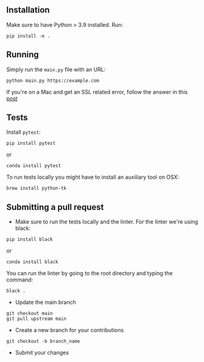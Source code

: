 ## Installation

Make sure to have Python > 3.9 installed. Run:

```
pip install -e .
```

## Running

Simply run the `main.py` file with an URL:

```
python main.py https://example.com
```

If you're on a Mac and get an SSL related error, follow the answer in this [post](https://stackoverflow.com/questions/52805115/certificate-verify-failed-unable-to-get-local-issuer-certificate)

## Tests

Install `pytest`:

```
pip install pytest
```

or

```
conda install pytest
```

To run tests locally you might have to install an auxiliary tool on OSX:

```
brew install python-tk
```

## Submitting a pull request

* Make sure to run the tests locally and the linter. For the linter we're using black:

```
pip install black
```

or

```
conda install black
```

You can run the linter by going to the root directory and typing the command:

```
black .
```

* Update the main branch

```
git checkout main
git pull upstream main
```

* Create a new branch for your contributions

```
git checkout -b branch_name
```

* Submit your changes
